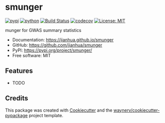 # smunger


[![pypi](https://img.shields.io/pypi/v/smunger.svg)](https://pypi.org/project/smunger/)
[![python](https://img.shields.io/pypi/pyversions/smunger.svg)](https://pypi.org/project/smunger/)
[![Build Status](https://github.com/jianhua/smunger/actions/workflows/dev.yml/badge.svg)](https://github.com/jianhua/smunger/actions/workflows/dev.yml)
[![codecov](https://codecov.io/gh/jianhua/smunger/branch/main/graphs/badge.svg)](https://codecov.io/github/jianhua/smunger)
[![License: MIT](https://img.shields.io/badge/License-MIT-yellow.svg)](https://opensource.org/licenses/MIT)



munger for GWAS summary statistics


* Documentation: <https://jianhua.github.io/smunger>
* GitHub: <https://github.com/jianhua/smunger>
* PyPI: <https://pypi.org/project/smunger/>
* Free software: MIT


## Features

* TODO

## Credits

This package was created with [Cookiecutter](https://github.com/audreyr/cookiecutter) and the [waynerv/cookiecutter-pypackage](https://github.com/waynerv/cookiecutter-pypackage) project template.
